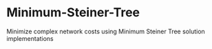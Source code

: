 # Minimum-Steiner-Tree
Minimize complex network costs using Minimum Steiner Tree solution implementations
